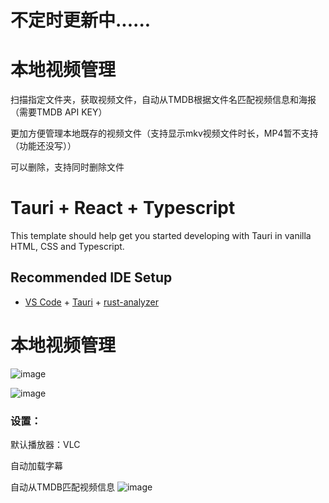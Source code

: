 # 不定时更新中......

# 本地视频管理

扫描指定文件夹，获取视频文件，自动从TMDB根据文件名匹配视频信息和海报（需要TMDB API KEY）

更加方便管理本地既存的视频文件（支持显示mkv视频文件时长，MP4暂不支持（功能还没写））

可以删除，支持同时删除文件

# Tauri + React + Typescript

This template should help get you started developing with Tauri in vanilla HTML, CSS and Typescript.

## Recommended IDE Setup

- [VS Code](https://code.visualstudio.com/) + [Tauri](https://marketplace.visualstudio.com/items?itemName=tauri-apps.tauri-vscode) + [rust-analyzer](https://marketplace.visualstudio.com/items?itemName=rust-lang.rust-analyzer)

# 本地视频管理

![image](https://github.com/user-attachments/assets/3d043b74-ed7b-4045-8905-3c38bfda6c8d)

![image](https://github.com/user-attachments/assets/3923fc8e-1d5e-4517-9735-4f1ea1403258)


### 设置：
默认播放器：VLC

自动加载字幕

自动从TMDB匹配视频信息
![image](https://github.com/user-attachments/assets/f1035660-f48f-42a6-aa2c-b72ca47ec083)
